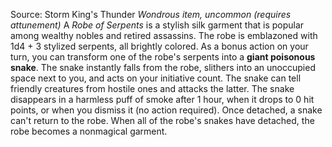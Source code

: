 Source: Storm King's Thunder
*Wondrous item, uncommon (requires attunement)*
A *Robe of Serpents* is a stylish silk garment that is popular among wealthy nobles and retired assassins. The robe is emblazoned with 1d4 + 3 stylized serpents, all brightly colored.
As a bonus action on your turn, you can transform one of the robe's serpents into a **giant poisonous snake**. The snake instantly falls from the robe, slithers into an unoccupied space next to you, and acts on your initiative count. The snake can tell friendly creatures from hostile ones and attacks the latter. The snake disappears in a harmless puff of smoke after 1 hour, when it drops to 0 hit points, or when you dismiss it (no action required). Once detached, a snake can't return to the robe. When all of the robe's snakes have detached, the robe becomes a nonmagical garment.